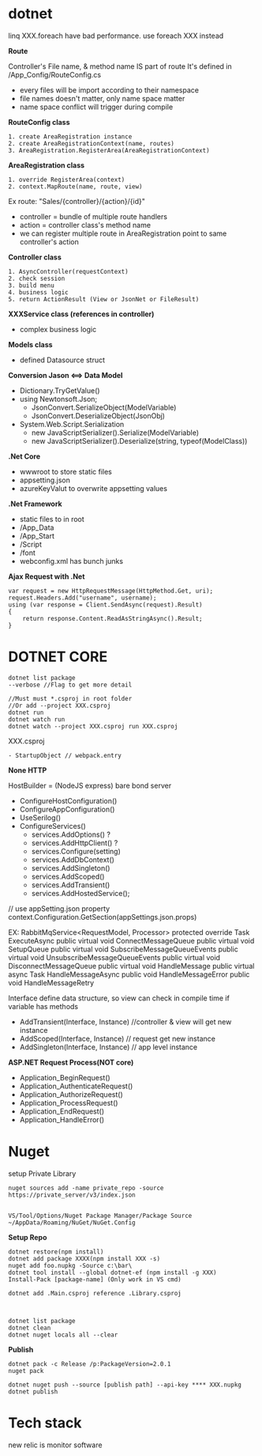 # dotnet

linq XXX.foreach have bad performance.
use foreach XXX instead

**Route**

Controller's File name, & method name IS part of route
It's defined in /App_Config/RouteConfig.cs

- every files will be import according to their namespace
- file names doesn't matter, only name space matter
- name space conflict will trigger during compile 


**RouteConfig class**

    1. create AreaRegistration instance
    2. create AreaRegistrationContext(name, routes)
    3. AreaRegistration.RegisterArea(AreaRegistrationContext)


**AreaRegistration class**

    1. override RegisterArea(context)
    2. context.MapRoute(name, route, view)

Ex route: "Sales/{controller}/{action}/{id}"

- controller = bundle of multiple route handlers 
- action = controller class's method name
- we can register multiple route in AreaRegistration point to same controller's action 

**Controller class**

    1. AsyncController(requestContext)
    2. check session
    3. build menu
    4. business logic
    5. return ActionResult (View or JsonNet or FileResult)


**XXXService class (references in controller)**

- complex business logic

**Models class**
- defined Datasource struct

**Conversion Jason <==> Data Model**

- Dictionary.TryGetValue()
- using Newtonsoft.Json;
  - JsonConvert.SerializeObject(ModelVariable)
  - JsonConvert.DeserializeObject<ModelName>(JsonObj)
- System.Web.Script.Serialization
  - new JavaScriptSerializer().Serialize(ModelVariable)
  - new JavaScriptSerializer().Deserialize(string, typeof(ModelClass))




**.Net Core**

- wwwroot to store static files
- appsetting.json
- azureKeyValut to overwrite appsetting values

**.Net Framework**
- static files to in root
- /App_Data
- /App_Start
- /Script
- /font
- webconfig.xml has bunch junks



**Ajax Request with .Net**
```
var request = new HttpRequestMessage(HttpMethod.Get, uri);
request.Headers.Add("username", username);
using (var response = Client.SendAsync(request).Result)
{
    return response.Content.ReadAsStringAsync().Result;
}
```

# DOTNET CORE
```
dotnet list package
--verbose //Flag to get more detail

//Must must *.csproj in root folder
//Or add --project XXX.csproj 
dotnet run
dotnet watch run
dotnet watch --project XXX.csproj run XXX.csproj

```

XXX.csproj

    - StartupObject // webpack.entry

**None HTTP**

HostBuilder = (NodeJS express) bare bond server
- ConfigureHostConfiguration()
- ConfigureAppConfiguration()
- UseSerilog()
- ConfigureServices()
    - services.AddOptions()  ?
    - services.AddHttpClient() ?
    - services.Configure<ClassName>(setting) 
    - services.AddDbContext()
    - services.AddSingleton()
    - services.AddScoped()
    - services.AddTransient()
    - services.AddHostedService<BackgroundService>();

// use appSetting.json property
context.Configuration.GetSection(appSettings.json.props)

EX: RabbitMqService<RequestModel, Processor>
    protected override Task ExecuteAsync
    public virtual void ConnectMessageQueue
    public virtual void SetupQueue
    public virtual void SubscribeMessageQueueEvents
    public virtual void UnsubscribeMessageQueueEvents
    public virtual void DisconnectMessageQueue
    public virtual void HandleMessage
    public virtual async Task HandleMessageAsync
    public void HandleMessageError
    public void HandleMessageRetry


Interface define data structure,
so view can check in compile time if variable has methods

- AddTransient(Interface, Instance) //controller & view will get new instance
- AddScoped(Interface, Instance) // request get new instance
- AddSingleton(Interface, Instance) // app level instance


**ASP.NET Request Process(NOT core)**

- Application_BeginRequest()
- Application_AuthenticateRequest()
- Application_AuthorizeRequest()
- Application_ProcessRequest()
- Application_EndRequest()
- Application_HandleError()

# Nuget
setup Private Library
```
nuget sources add -name private_repo -source https://private_server/v3/index.json


VS/Tool/Options/Nuget Package Manager/Package Source
~/AppData/Roaming/NuGet/NuGet.Config
```

**Setup Repo**
```
dotnet restore(npm install)
dotnet add package XXXX(npm install XXX -s)
nuget add foo.nupkg -Source c:\bar\
dotnet tool install --global dotnet-ef (npm install -g XXX)
Install-Pack [package-name] (Only work in VS cmd)

dotnet add .Main.csproj reference .Library.csproj



dotnet list package
dotnet clean
dotnet nuget locals all --clear
```

**Publish**
```
dotnet pack -c Release /p:PackageVersion=2.0.1
nuget pack

dotnet nuget push --source [publish path] --api-key **** XXX.nupkg
dotnet publish
```
# Tech stack
new relic is monitor software